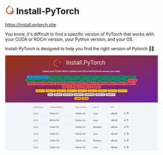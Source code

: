 # <img src="./public/install.pytorch.webp" width="30"> Install-PyTorch 

https://install.pytorch.site

You know, it's difficult to find a specific version of PyTorch that works with your CUDA or ROCm version, your Python version, and your OS.

Install-PyTorch is designed to help you find the right version of Pytorch 🎉🥳.

<img src="./public/static/og.webp" width=1000>
